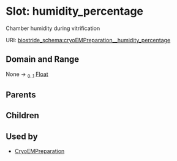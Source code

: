 
# Slot: humidity_percentage

Chamber humidity during vitrification

URI: [biostride_schema:cryoEMPreparation__humidity_percentage](https://w3id.org/biostride/schema/cryoEMPreparation__humidity_percentage)


## Domain and Range

None &#8594;  <sub>0..1</sub> [Float](types/Float.md)

## Parents


## Children


## Used by

 * [CryoEMPreparation](CryoEMPreparation.md)
